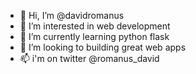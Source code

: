 - 👋 Hi, I’m @davidromanus
- 👀 I’m interested in web development
- 🌱 I’m currently learning python flask
- 💞️ I’m looking to building great web apps
- 📫 i'm on twitter @romanus_david

<!---
davidromanus/davidromanus is a ✨ special ✨ repository because its `README.md` (this file) appears on your GitHub profile.
You can click the Preview link to take a look at your changes.
--->
